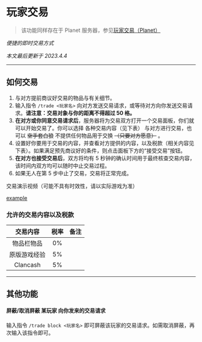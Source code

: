 # 玩家交易

>该功能同样存在于 Planet 服务器，参见[玩家交易（Planet）](https://docs.usolia.net/#/docs/server/pl01/trade-pl01)

*便捷的即时交易方式*

*本文最后更新于 2023.4.4*

----

## 如何交易

1. 与对方提前商议好交易的物品与有关细节。
2. 输入指令 `/trade <玩家名>` 向对方发送交易请求，或等待对方向你发送交易请求。**请注意：交易对象与你的距离不得超过 50 格。**
3. **在对方或你同意交易请求后**，服务器将为交易双方打开一个交易面板，你们就可以开始交易了。你可以选择 各种交易内容（见下表） 与对方进行交易，也可以 ~~空手套白狼~~ 不提供任何物品用于交换 ~~（只要对方愿意）~~ 。
4. 设置好你要用于交易的内容，并查看对方提供的内容，以及税款（相关内容见下表）。如果满足预先商议好的条件，则点击面板下方的“接受交易”按钮。
5. **在对方也接受交易后**，双方将均有 5 秒钟的确认时间用于最终核查交易内容，该时间内双方均可以随时中止交易过程。
6. 如果无人在第 5 步中止了交易，交易将正常完成。

交易演示视频（可能不具有时效性，请以实际游戏为准）

[example](https://usolia.net/video/docs/trade.example.mp4 ':include :type=video height=500px controls=controls')

### 允许的交易内容以及税款

|   交易内容   | 税率 | 备注 |
|:------------:|:----:|:----:|
|  物品栏物品  |  0%  |      |
| 原版游戏经验 |  5%  |      |
| Clancash    |  5%    |      |

----

## 其他功能

#### 屏蔽/取消屏蔽 某玩家 向你发来的交易请求

输入指令 `/trade block <玩家名>` 即可屏蔽该玩家的交易请求。如需取消屏蔽，再次输入该指令即可。
